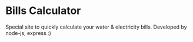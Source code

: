 # Bills Calculator
Special site to quickly calculate your water & electricity bills.
Developed by node-js, express 
:)